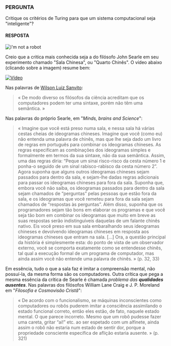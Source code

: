 ### PERGUNTA 

Critique os critérios de Turing para que um sistema computacional seja "inteligente"?

#### RESPOSTA

![i'm not a robot](https://media.giphy.com/media/O1l46poT7xKpO/giphy.gif)

Creio que a critica mais conhecida seja a do filósofo John Searle em seu experimento chamado "Sala Chinesa", ou "Quarto Chinês". O vídeo abaixo (clicando sobre a imagem) resume bem:

[![Vídeo](https://www.cse.iitk.ac.in/users/se367/10/presentation_local/John%20R.%20Searle's%20Chinese%20room_files/Chinese%20Room.jpg)](https://youtu.be/fuC3D7wDgHM)

Nas palavras de [Wilson Luiz Sanvito](http://www.scielo.br/scielo.php?pid=S0004-282X1995000300001&script=sci_abstract&tlng=pt):

> « De modo diverso os filósofos da ciência acreditam que os computadores podem ter uma sintaxe, porém não têm uma semântica. » 

Nas palavras do próprio Searle, em "*Minds, brains and Science*":

> « Imagine que você está preso numa sala, e nessa sala há várias cestas cheias de ideogramas chineses. Imagine que você (como eu) não entenda uma palavra de chinês, mas que lhe seja dado um livro de regras em português para combinar os ideogramas chineses. As regras especificam as combinações dos ideogramas simples e formalmente em termos da sua sintaxe, não da sua semântica. Assim, uma das regras diria: “Peque um sinai risco-risco da cesta número 1 e ponha-o seguido de um sinal rabisco-rabisco da cesta número 2”. Agora suponha que alguns outros ideogramas chineses sejam passados para dentro da sala, e sejam-lhe dadas regras adicionais para passar os ideogramas chineses para fora da sala. Suponha que, embora você não saiba, os ideogramas passados para dentro da sala sejam chamados de “perguntas” pelas pessoas que estão fora da sala, e os ideogramas que você remeteu para fora da sala sejam chamados de “respostas às perguntas”. Além disso, suponha que os programadores sejam tão bons em elaborar os programas e que você seja tão bom em combinar os ideogramas que muito em breve as suas respostas serão indistinguíveis daquelas de um falante chinês nativo. Eis você preso em sua sala embaralhando seus ideogramas chineses e devolvendo ideogramas chineses em resposta aos ideogramas chineses que entram na sala. [...] Ora, a questão principal da história é simplesmente esta: do ponto de vista de um observador externo, você se comporta exatamente como se entendesse chinês, tal qual a execução formal de um programa de computador, mas ainda assim você não entende uma palavra de chinês. » (p. 32, 33)

Em essência, tudo o que a sala faz é imitar a compreensão mental, não possuí-la, da mesma forma são os computadores. Outra crítica que pega a mesma essência da crítica de Searle é chamada *problema das **qualidades ausentes***. Nas palavras dos filósofos William Lane Craig e J. P. Moreland em "*Filosofia e Cosmovisão Cristã*":

> « De acordo com o funcionalismo, se máquinas inconscientes como computadores ou robôs puderem imitar a consciência assimilando o estado funcional correto, então eles estão, de fato, naquele estado mental. O que parece incorreto. Mesmo que um robô pudesse fazer uma careta, gritar “ai!” etc. ao ser espetado com um alfinete, ainda assim o robô não estaria num estado de sentir dor, porque a propriedade consciente específica de aflição estaria ausente. » (p. 321)

